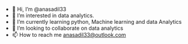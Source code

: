 - 👋 Hi, I’m @anasadil33
- 👀 I’m interested in data analytics. 
- 🌱 I’m currently learning python, Machine learning and data Analytics
- 💞️ I’m looking to collaborate on data analytics
- 📫 How to reach me anasadil33@outlook.com

<!---
anasadil33/anasadil33 is a ✨ special ✨ repository because its `README.md` (this file) appears on your GitHub profile.
You can click the Preview link to take a look at your changes.
--->
